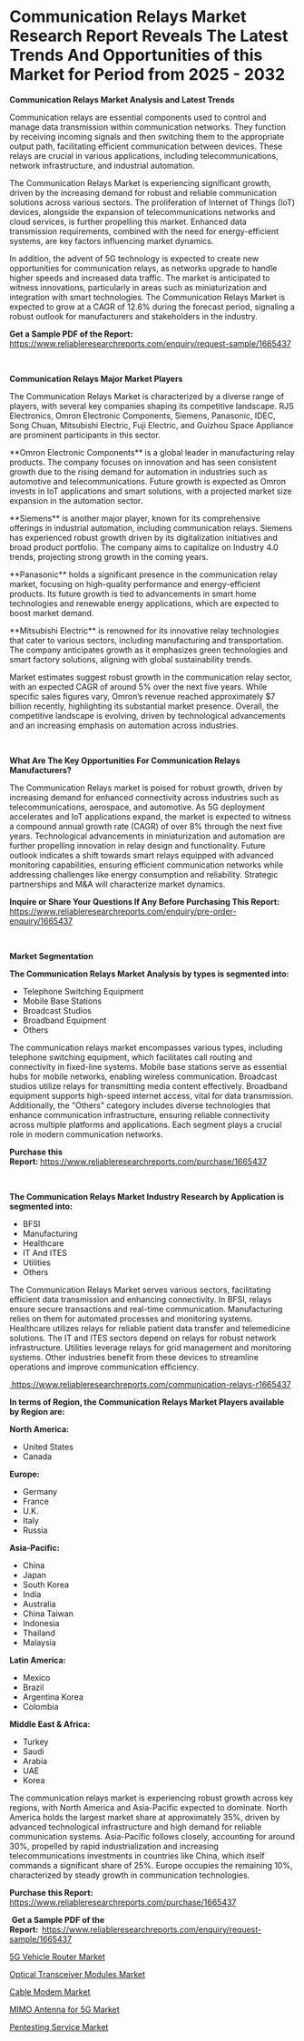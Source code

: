 <p><h1>Communication Relays Market Research Report Reveals The Latest Trends And Opportunities of this Market for Period from 2025 - 2032</h1></p><p><strong>Communication Relays Market Analysis and Latest Trends</strong></p>
<p><p>Communication relays are essential components used to control and manage data transmission within communication networks. They function by receiving incoming signals and then switching them to the appropriate output path, facilitating efficient communication between devices. These relays are crucial in various applications, including telecommunications, network infrastructure, and industrial automation.</p><p>The Communication Relays Market is experiencing significant growth, driven by the increasing demand for robust and reliable communication solutions across various sectors. The proliferation of Internet of Things (IoT) devices, alongside the expansion of telecommunications networks and cloud services, is further propelling this market. Enhanced data transmission requirements, combined with the need for energy-efficient systems, are key factors influencing market dynamics.</p><p>In addition, the advent of 5G technology is expected to create new opportunities for communication relays, as networks upgrade to handle higher speeds and increased data traffic. The market is anticipated to witness innovations, particularly in areas such as miniaturization and integration with smart technologies. The Communication Relays Market is expected to grow at a CAGR of 12.6% during the forecast period, signaling a robust outlook for manufacturers and stakeholders in the industry.</p></p>
<p><strong>Get a Sample PDF of the Report:&nbsp;</strong> <a href="https://www.reliableresearchreports.com/enquiry/request-sample/1665437?utm_campaign=32&utm_medium=2&utm_source=Github&utm_content=ia&utm_term=15022025&utm_id=communication-relays">https://www.reliableresearchreports.com/enquiry/request-sample/1665437</a></p>
<p>&nbsp;</p>
<p><strong>Communication Relays Major Market Players</strong></p>
<p><p>The Communication Relays Market is characterized by a diverse range of players, with several key companies shaping its competitive landscape. RJS Electronics, Omron Electronic Components, Siemens, Panasonic, IDEC, Song Chuan, Mitsubishi Electric, Fuji Electric, and Guizhou Space Appliance are prominent participants in this sector.</p><p>**Omron Electronic Components** is a global leader in manufacturing relay products. The company focuses on innovation and has seen consistent growth due to the rising demand for automation in industries such as automotive and telecommunications. Future growth is expected as Omron invests in IoT applications and smart solutions, with a projected market size expansion in the automation sector.</p><p>**Siemens** is another major player, known for its comprehensive offerings in industrial automation, including communication relays. Siemens has experienced robust growth driven by its digitalization initiatives and broad product portfolio. The company aims to capitalize on Industry 4.0 trends, projecting strong growth in the coming years.</p><p>**Panasonic** holds a significant presence in the communication relay market, focusing on high-quality performance and energy-efficient products. Its future growth is tied to advancements in smart home technologies and renewable energy applications, which are expected to boost market demand.</p><p>**Mitsubishi Electric** is renowned for its innovative relay technologies that cater to various sectors, including manufacturing and transportation. The company anticipates growth as it emphasizes green technologies and smart factory solutions, aligning with global sustainability trends.</p><p>Market estimates suggest robust growth in the communication relay sector, with an expected CAGR of around 5% over the next five years. While specific sales figures vary, Omron’s revenue reached approximately $7 billion recently, highlighting its substantial market presence. Overall, the competitive landscape is evolving, driven by technological advancements and an increasing emphasis on automation across industries.</p></p>
<p>&nbsp;</p>
<p><strong>What Are The Key Opportunities For Communication Relays Manufacturers?</strong></p>
<p><p>The Communication Relays market is poised for robust growth, driven by increasing demand for enhanced connectivity across industries such as telecommunications, aerospace, and automotive. As 5G deployment accelerates and IoT applications expand, the market is expected to witness a compound annual growth rate (CAGR) of over 8% through the next five years. Technological advancements in miniaturization and automation are further propelling innovation in relay design and functionality. Future outlook indicates a shift towards smart relays equipped with advanced monitoring capabilities, ensuring efficient communication networks while addressing challenges like energy consumption and reliability. Strategic partnerships and M&A will characterize market dynamics.</p></p>
<p><strong>Inquire or Share Your Questions If Any Before Purchasing This Report:</strong> <a href="https://www.reliableresearchreports.com/enquiry/pre-order-enquiry/1665437?utm_campaign=32&utm_medium=2&utm_source=Github&utm_content=ia&utm_term=15022025&utm_id=communication-relays">https://www.reliableresearchreports.com/enquiry/pre-order-enquiry/1665437</a></p>
<p>&nbsp;</p>
<p><strong>Market Segmentation</strong></p>
<p><strong>The Communication Relays Market Analysis by types is segmented into:</strong></p>
<p><ul><li>Telephone Switching Equipment</li><li>Mobile Base Stations</li><li>Broadcast Studios</li><li>Broadband Equipment</li><li>Others</li></ul></p>
<p><p>The communication relays market encompasses various types, including telephone switching equipment, which facilitates call routing and connectivity in fixed-line systems. Mobile base stations serve as essential hubs for mobile networks, enabling wireless communication. Broadcast studios utilize relays for transmitting media content effectively. Broadband equipment supports high-speed internet access, vital for data transmission. Additionally, the "Others" category includes diverse technologies that enhance communication infrastructure, ensuring reliable connectivity across multiple platforms and applications. Each segment plays a crucial role in modern communication networks.</p></p>
<p><strong>Purchase this Report:&nbsp;</strong><a href="https://www.reliableresearchreports.com/purchase/1665437?utm_campaign=32&utm_medium=2&utm_source=Github&utm_content=ia&utm_term=15022025&utm_id=communication-relays">https://www.reliableresearchreports.com/purchase/1665437</a></p>
<p>&nbsp;</p>
<p><strong>The Communication Relays Market Industry Research by Application is segmented into:</strong></p>
<p><ul><li>BFSI</li><li>Manufacturing</li><li>Healthcare</li><li>IT And ITES</li><li>Utilities</li><li>Others</li></ul></p>
<p><p>The Communication Relays Market serves various sectors, facilitating efficient data transmission and enhancing connectivity. In BFSI, relays ensure secure transactions and real-time communication. Manufacturing relies on them for automated processes and monitoring systems. Healthcare utilizes relays for reliable patient data transfer and telemedicine solutions. The IT and ITES sectors depend on relays for robust network infrastructure. Utilities leverage relays for grid management and monitoring systems. Other industries benefit from these devices to streamline operations and improve communication efficiency.</p></p>
<p><a href="https://www.reliableresearchreports.com/communication-relays-r1665437?utm_campaign=32&utm_medium=2&utm_source=Github&utm_content=ia&utm_term=15022025&utm_id=communication-relays">&nbsp;https://www.reliableresearchreports.com/communication-relays-r1665437</a></p>
<p><strong>In terms of Region, the Communication Relays Market Players available by Region are:</strong></p>
<p>
    <p> <strong> North America: </strong>
        <ul>
            <li>United States</li>
            <li>Canada</li>
        </ul>
        </p> 
    <p> <strong> Europe: </strong>
        <ul>
            <li>Germany</li>
            <li>France</li>
            <li>U.K.</li>
            <li>Italy</li>
            <li>Russia</li>
        </ul>
        </p> 
    <p> <strong> Asia-Pacific: </strong>
        <ul>
            <li>China</li>
            <li>Japan</li>
            <li>South Korea</li>
            <li>India</li>
            <li>Australia</li>
            <li>China Taiwan</li>
            <li>Indonesia</li>
            <li>Thailand</li>
            <li>Malaysia</li>
        </ul>
        </p> 
    <p> <strong> Latin America: </strong>
        <ul>
            <li>Mexico</li>
            <li>Brazil</li>
            <li>Argentina Korea</li>
            <li>Colombia</li>
        </ul>
        </p> 
    <p> <strong> Middle East & Africa: </strong>
        <ul>
            <li>Turkey</li>
            <li>Saudi</li>
            <li>Arabia</li>
            <li>UAE</li>
            <li>Korea</li>
        </ul>
    </p>
    </p>
<p><p>The communication relays market is experiencing robust growth across key regions, with North America and Asia-Pacific expected to dominate. North America holds the largest market share at approximately 35%, driven by advanced technological infrastructure and high demand for reliable communication systems. Asia-Pacific follows closely, accounting for around 30%, propelled by rapid industrialization and increasing telecommunications investments in countries like China, which itself commands a significant share of 25%. Europe occupies the remaining 10%, characterized by steady growth in communication technologies.</p></p>
<p><strong>Purchase this Report: </strong><a href="https://www.reliableresearchreports.com/purchase/1665437?utm_campaign=32&utm_medium=2&utm_source=Github&utm_content=ia&utm_term=15022025&utm_id=communication-relays">https://www.reliableresearchreports.com/purchase/1665437</a></p>
<p>&nbsp;<strong>Get a Sample PDF of the Report:&nbsp;&nbsp;</strong><a href="https://www.reliableresearchreports.com/enquiry/request-sample/1665437?utm_campaign=32&utm_medium=2&utm_source=Github&utm_content=ia&utm_term=15022025&utm_id=communication-relays">https://www.reliableresearchreports.com/enquiry/request-sample/1665437</a></p>
<p><strong></strong></p>
<p><p><a href="https://github.com/pimanoruman/Market-Research-Report-List-1/blob/main/5g-vehicle-router-market.md?utm_campaign=32&utm_medium=2&utm_source=Github&utm_content=ia&utm_term=15022025&utm_id=communication-relays">5G Vehicle Router Market</a></p><p><a href="https://github.com/akrachveslov/Market-Research-Report-List-1/blob/main/optical-transceiver-modules-market.md?utm_campaign=32&utm_medium=2&utm_source=Github&utm_content=ia&utm_term=15022025&utm_id=communication-relays">Optical Transceiver Modules Market</a></p><p><a href="https://github.com/balapopepi/Market-Research-Report-List-1/blob/main/cable-modem-market.md?utm_campaign=32&utm_medium=2&utm_source=Github&utm_content=ia&utm_term=15022025&utm_id=communication-relays">Cable Modem Market</a></p><p><a href="https://github.com/tashipmhuiri/Market-Research-Report-List-1/blob/main/mimo-antenna-for-5g-market.md?utm_campaign=32&utm_medium=2&utm_source=Github&utm_content=ia&utm_term=15022025&utm_id=communication-relays">MIMO Antenna for 5G Market</a></p><p><a href="https://github.com/adyawafurber1/Market-Research-Report-List-1/blob/main/pentesting-service-market.md?utm_campaign=32&utm_medium=2&utm_source=Github&utm_content=ia&utm_term=15022025&utm_id=communication-relays">Pentesting Service Market</a></p></p>